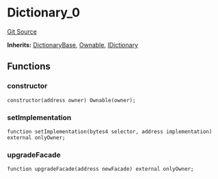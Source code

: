 # Dictionary_0
[Git Source](https://github.com/metacontract/mc/blob/0cf91165f9ec2cbeeba800a4baf4e81e2df5c3bb/src/devkit/Flattened.sol)

**Inherits:**
[DictionaryBase](/src/devkit/Flattened.sol/abstract.DictionaryBase.md), [Ownable](/src/devkit/Flattened.sol/abstract.Ownable.md), [IDictionary](/src/devkit/Flattened.sol/interface.IDictionary.md)


## Functions
### constructor


```solidity
constructor(address owner) Ownable(owner);
```

### setImplementation


```solidity
function setImplementation(bytes4 selector, address implementation) external onlyOwner;
```

### upgradeFacade


```solidity
function upgradeFacade(address newFacade) external onlyOwner;
```

